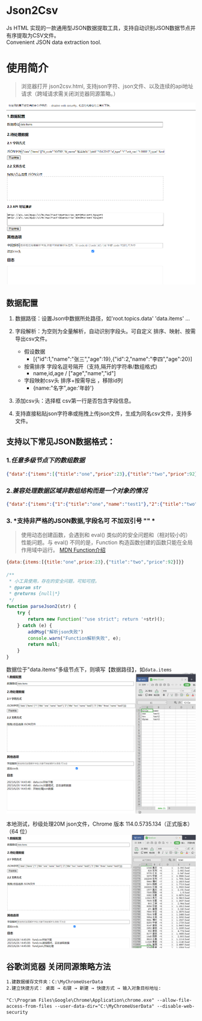 # Json2Csv
Js HTML 实现的一款通用型JSON数据提取工具，支持自动识别JSON数据节点并有序提取为CSV文件。  
Convenient JSON data extraction tool.

# 使用简介
> 浏览器打开 json2csv.html, 支持json字符、json文件、以及连续的api地址请求（跨域请求需关闭浏览器同源策略。）

 ![img_2.png](img_2.png)
## 数据配置
1. 数据路径：设置Json中数据所处路径，如'root.topics.data'  'data.items' ...
   
2. 字段解析：为空则为全量解析，自动识别字段头。可自定义 排序、映射、按需导出csv文件。

   * 假设数据
        *  [{"id":1,"name":"张三","age":19},{"id":2,"name":"李四","age":20}]
   * 按需排序 字段名逗号隔开（支持,隔开的字符串/数组格式)
        * name,id,age / ["age","name","id"]
   * 字段映射csv头 排序+按需导出 ，移除id列
        * {name:"名字",age:'年龄'}
3. 添加csv头：选择框 csv第一行是否包含字段信息。
   
4. 支持直接粘贴json字符串或拖拽上传json文件，生成为同名csv文件，支持多文件。


## 支持以下常见JSON数据格式：
### 1.*任意多级节点下的数组数据*
```json
{"data":{"items":[{"title":"one","price":23},{"title":"two","price":92},{"title":"three","price":5623}]}}
```
### 2.*兼容处理数据区域非数组结构而是一个对象的情况*
```json
{"data":{"items":{"1":{"title":"one","name":"test1"},"2":{"title":"two","name":"test2"},"3":{"title":"three","name":"test3"}}}}
```  
### 3. *支持非严格的JSON数据,字段名可 不加双引号 "" *
>使用动态创建函数，会遇到和 eval() 类似的的安全问题和（相对较小的）性能问题。与 eval() 不同的是，Function 构造函数创建的函数只能在全局作用域中运行。 [MDN Function介绍](https://developer.mozilla.org/zh-CN/docs/Web/JavaScript/Reference/Global_Objects/Function)
```javascript
{data:{items:[{title:"one",price:23},{"title":"two","price":92}]}}

/**
 * 小工具使用，存在的安全问题，可知可控。
 * @param str
 * @returns {null|*}
 */
function parseJson2(str) {
    try {
        return new Function('"use strict"; return '+str)();
    } catch (e) {
        addMsg("解析json失败")
        console.warn("Function解析失败", e);
        return null;
    }
}
```


数据位于"data.items"多级节点下，则填写【数据路径】，如`data.items`
![img.png](img.png)

本地测试，秒级处理20M json文件，Chrome 版本 114.0.5735.134（正式版本） （64 位）
![img_1.png](img_1.png)


## 谷歌浏览器 关闭同源策略方法
```text
1.建数据缓存文件夹：C:\MyChromeUserData
2.建立快捷方式： 桌面 → 右键 → 新建 → 快捷方式 → 输入对象目标地址:

"C:\Program Files\Google\Chrome\Application\chrome.exe" --allow-file-access-from-files --user-data-dir="C:\MyChromeUserData" --disable-web-security
```